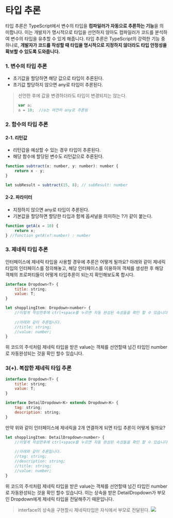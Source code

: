 
# 타입 추론

타입 추론은 TypeScript에서 변수의 타입을 **컴파일러가 자동으로 추론하는 기능**을 의미합니다. 이는 개발자가 명시적으로 타입을 선언하지 않아도 컴파일러가 코드를 분석하여 변수의 타입을 유추할 수 있게 해줍니다. 타입 추론은 TypeScript의 강력한 기능 중 하나로, **개발자가 코드를 작성할 때 타입을 명시적으로 지정하지 않더라도 타입 안정성을 확보할 수 있도록 도와줍니다.**

### 1. 변수의 타입 추론
- 초기값을 할당하면 해당 값으로 타입이 추론된다.
- 초기값 할당하지 않으면 any로 타입이 추론된다.
> 선언한 후에 값을 변경하더라도 타입이 변경되지는 않는다.
>```javascript
> var a; 
> a = 10;  //a는 여전히 any로 추론됨
>```

### 2. 함수의 타입 추론
#### 2-1. 리턴값
- 리턴갑을 예상할 수 있는 경우 타입이 추론된다.
- 해당 함수에 할당된 변수도 리턴값으로 추론된다.
```javascript
function subtract(x: number, y: number): number {
    return x - y;
}

let subResult = subtract(15, 8); // subResult: number
```

#### 2-2. 파라미터
- 지정하지 않으면 any로 타입이 추론된다.
- 기본값을 할당하면 할당한 타입과 함께 옵셔널을 의미하는 ?가 같이 붙는다.
```javascript
function getA(x = 10) {
    return x;
} //function getA(x?:number) : number
```

### 3. 제네릭 타입 추론
인터페이스에 제네릭 타입을 사용할 경우에 추론은 어떻게 될까요? 아래와 같이 제네릭 타입의 인터페이스를 정의해놓고, 해당 인터페이스를 이용하여 객체를 생성한 후 해당 객체의 프로퍼티들이 어떻게 타입추론이 되는지 확인해보도록 합시다.

```javascript
interface Dropdown<T> {
	title: string;
  	value: T;
}

let shopplingItem: Dropdown<number> {
	//이렇게 작성한후에 ctrl+space를 누르면 자동 완성된 속성들을 확인 할 수 있습니다.
  	
  	//아래와 같이 추론됩니다.
  	//title: string;
  	//value: number;
}
```

위 코드의 주석처럼 제네릭 타입을 받은 value는 객체를 선언할때 넘긴 타입인 number로 자동완성되는 것을 확인 할수 있습니다.

### 3(+). 복잡한 제네릭 타입 추론

```javascript
interface Dropdown<T> {
	title: string;
  	value: T;
}

interface DetailDropdown<K> extends Dropdown<K> {
	tag: string;
  	description: string;
}
```

만약 위와 같이 인터페이스에 제네릭을 2개 연결하게 되면 타입 추론이 어떻게 될까요? 

```javascript
let shopplingItem: DetailDropdown<number> {
	//이렇게 작성한후에 ctrl+space를 누르면 자동 완성된 속성들을 확인 할 수 있습니다.
  	
  	//아래와 같이 추론됩니다.
 	//tag: string;
  	//description: string;
  	//title: string;
  	//value: number;
}
```

위 코드의 주석처럼 제네릭 타입을 받은 value는 객체를 선언할때 넘긴 타입인 number로 자동완성되는 것을 확인 할수 있습니다. 이는 상속을 받은 DetailDropdown가 부모인 Dropdown에게 제네릭 타입을 전달해주기 때문입니다.
> interface의 상속을 구현할시 제네릭타입은 자식에서 부모로 전달된다.
> ![](https://velog.velcdn.com/images/boyeon_jeong/post/04ba05b8-27b4-46f5-9456-612965e4130d/image.png)



